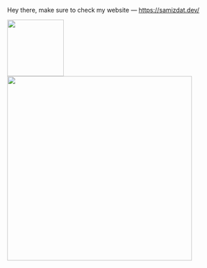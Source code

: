 Hey there, make sure to check my website — https://samizdat.dev/

<p>
  <a href="https://github.com/kovetskiy?tab=repositories">
    <img src="https://github-readme-stats.vercel.app/api/top-langs/?username=kovetskiy&hide=html,css&layout=compact" height="130"/>
  </a>
  <a href="https://github.com/kovetskiy?tab=repositories">
    <img src="https://github-readme-stats.vercel.app/api?username=kovetskiy&show_icons=false&&hide=contribs,issues" width="425"/>
  </a>
</p>
